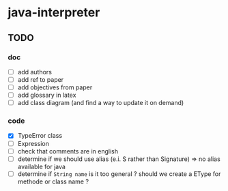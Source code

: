 # java-interpreter

## TODO

### doc

- [ ] add authors
- [ ] add ref to paper
- [ ] add objectives from paper
- [ ] add glossary in latex
- [ ] add class diagram (and find a way to update it on demand)

### code

- [x] TypeError class
- [ ] Expression
- [ ] check that comments are in english
- [ ] determine if we should use alias (e.i. S rather than Signature) => no alias available for java
- [ ] determine if `String name` is it too general ? should we create a EType for methode or class name ?